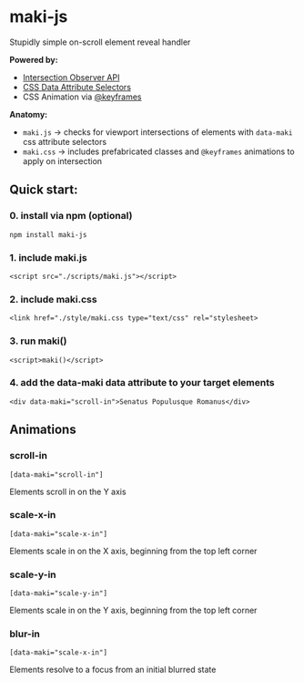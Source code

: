 # maki-js
Stupidly simple on-scroll element reveal handler

**Powered by:**
* [Intersection Observer API](https://developer.mozilla.org/en-US/docs/Web/API/Intersection_Observer_API)
* [CSS Data Attribute Selectors](https://drafts.csswg.org/selectors-3/#attribute-selectors)
* CSS Animation via [@keyframes](https://www.w3schools.com/cssref/css3_pr_animation-keyframes.asp)

**Anatomy:**
* `maki.js` → checks for viewport intersections of elements with `data-maki` css attribute selectors
* `maki.css` → includes prefabricated classes and `@keyframes` animations to apply on intersection

## Quick start:
### 0. install via npm __(optional)__
    npm install maki-js

### 1. include maki.js
    <script src="./scripts/maki.js"></script>

### 2. include maki.css
    <link href="./style/maki.css type="text/css" rel="stylesheet>

### 3. run maki()
    <script>maki()</script>

### 4. add the data-maki data attribute to your target elements
    <div data-maki="scroll-in">Senatus Populusque Romanus</div>

## Animations

### scroll-in
`[data-maki="scroll-in"]`

Elements scroll in on the Y axis

### scale-x-in
`[data-maki="scale-x-in"]`

Elements scale in on the X axis, beginning from the top left corner

### scale-y-in
`[data-maki="scale-y-in"]`

Elements scale in on the Y axis, beginning from the top left corner

### blur-in
`[data-maki="scale-x-in"]`

Elements resolve to a focus from an initial blurred state